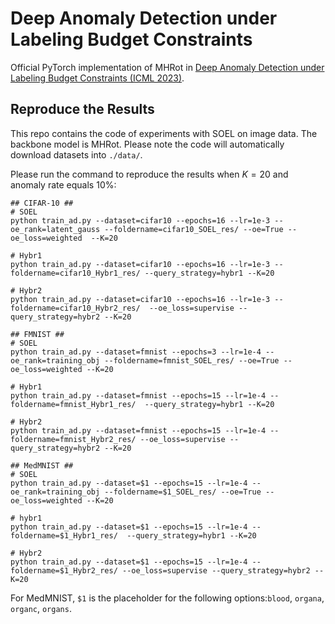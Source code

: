 # Deep Anomaly Detection under Labeling Budget Constraints

Official PyTorch implementation of MHRot in [Deep Anomaly Detection under Labeling Budget Constraints (ICML 2023)](https://arxiv.org/abs/2302.07832). 

## Reproduce the Results

This repo contains the code of experiments with SOEL on image data. The backbone model is MHRot. Please note the code will automatically download datasets into `./data/`.

Please run the command to reproduce the results when $K=20$ and anomaly rate equals 10%:

```
## CIFAR-10 ##
# SOEL
python train_ad.py --dataset=cifar10 --epochs=16 --lr=1e-3 --oe_rank=latent_gauss --foldername=cifar10_SOEL_res/ --oe=True --oe_loss=weighted  --K=20 

# Hybr1
python train_ad.py --dataset=cifar10 --epochs=16 --lr=1e-3 --foldername=cifar10_Hybr1_res/ --query_strategy=hybr1 --K=20

# Hybr2
python train_ad.py --dataset=cifar10 --epochs=16 --lr=1e-3 --foldername=cifar10_Hybr2_res/  --oe_loss=supervise --query_strategy=hybr2 --K=20

## FMNIST ##
# SOEL
python train_ad.py --dataset=fmnist --epochs=3 --lr=1e-4 --oe_rank=training_obj --foldername=fmnist_SOEL_res/ --oe=True --oe_loss=weighted --K=20

# Hybr1
python train_ad.py --dataset=fmnist --epochs=15 --lr=1e-4 --foldername=fmnist_Hybr1_res/  --query_strategy=hybr1 --K=20

# Hybr2
python train_ad.py --dataset=fmnist --epochs=15 --lr=1e-4 --foldername=fmnist_Hybr2_res/ --oe_loss=supervise --query_strategy=hybr2 --K=20

## MedMNIST ##
# SOEL
python train_ad.py --dataset=$1 --epochs=15 --lr=1e-4 --oe_rank=training_obj --foldername=$1_SOEL_res/ --oe=True --oe_loss=weighted --K=20

# hybr1
python train_ad.py --dataset=$1 --epochs=15 --lr=1e-4 --foldername=$1_Hybr1_res/  --query_strategy=hybr1 --K=20

# Hybr2
python train_ad.py --dataset=$1 --epochs=15 --lr=1e-4 --foldername=$1_Hybr2_res/ --oe_loss=supervise --query_strategy=hybr2 --K=20
```

For MedMNIST, `$1` is the placeholder for the following options:`blood`, `organa`, `organc`, `organs`.
